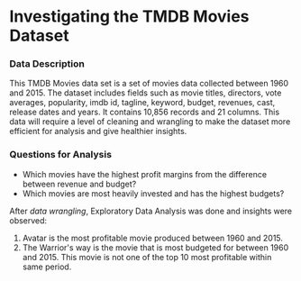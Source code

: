 # Investigating the TMDB Movies Dataset

### Data Description
This TMDB Movies data set is a set of movies data collected between 1960 and 2015. The dataset includes fields such as movie titles, 
directors, vote averages, popularity, imdb id, tagline, keyword, budget, revenues, cast, release dates and years. It contains 10,856 records and 21 columns. 
This data will require a level of cleaning and wrangling to make the dataset more efficient for analysis and give healthier insights.

### Questions for Analysis
- Which movies have the highest profit margins from the difference between revenue and budget?
- Which movies are most heavily invested and has the highest budgets?

After *data wrangling*, Exploratory Data Analysis was done and insights were observed:
1.  Avatar is the most profitable movie produced between 1960 and 2015.
2.  The Warrior's way is the movie that is most budgeted for between 1960 and 2015. This movie is not one of the top 10 most profitable within same period.

